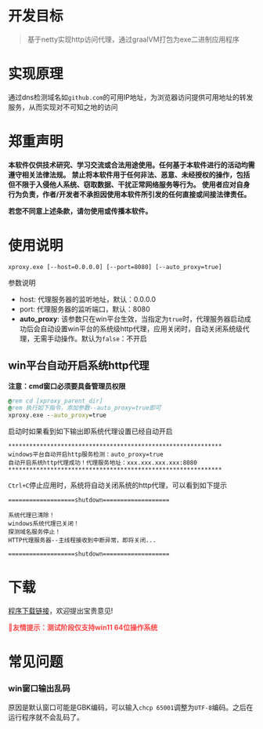 # 开发目标
> 基于netty实现http访问代理，通过graalVM打包为exe二进制应用程序

# 实现原理
通过dns检测域名如`github.com`的可用IP地址，为浏览器访问提供可用地址的转发服务，从而实现对不可知之地的访问

# 郑重声明
**本软件仅供技术研究、学习交流或合法用途使用。任何基于本软件进行的活动均需遵守相关法律法规。**
**禁止将本软件用于任何非法、恶意、未经授权的操作，包括但不限于入侵他人系统、窃取数据、干扰正常网络服务等行为。**
**使用者应对自身行为负责，作者/开发者不承担因使用本软件所引发的任何直接或间接法律责任。**

**若您不同意上述条款，请勿使用或传播本软件。** 

# 使用说明
```
xproxy.exe [--host=0.0.0.0] [--port=8080] [--auto_proxy=true]
```

参数说明
- host: 代理服务器的监听地址，默认：0.0.0.0
- port: 代理服务器的监听端口，默认：8080
- **auto_proxy**: 该参数只在win平台生效，当指定为`true`时，代理服务器启动成功后会自动设置win平台的系统级http代理，应用关闭时，自动关闭系统级代理，无需手动操作。默认为`false`：不开启

## win平台自动开启系统http代理

**注意：cmd窗口必须要具备管理员权限**
```bat
@rem cd [xproxy_parent_dir]
@rem 执行如下指令，添加参数--auto_proxy=true即可
xproxy.exe --auto_proxy=true
```
启动时如果看到如下输出即系统代理设置已经自动开启
```
*************************************************************
windows平台自动开启http服务检测：auto_proxy=true
自动开启系统http代理成功！代理服务地址：xxx.xxx.xxx.xxx:8080
*************************************************************
```
`Ctrl+C`停止应用时，系统将自动关闭系统的http代理，可以看到如下提示
```
===================shutdown===================

系统代理已清除！
windows系统代理已关闭！
探测域名服务停止！
HTTP代理服务器--主线程接收到中断异常，即将关闭...

===================shutdown===================
```

# 下载
[程序下载链接](https://github.com/czadxubin/xproxy/tags)，欢迎提出宝贵意见!

<font color="#FF4444">**📌友情提示：测试阶段仅支持win11 64位操作系统**</font>

# 常见问题
###  win窗口输出乱码
原因是默认窗口可能是GBK编码，可以输入`chcp 65001`调整为`UTF-8`编码。之后在运行程序就不会乱码了。